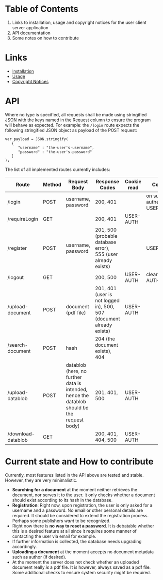 # Table of Contents
1. Links to installation, usage and copyright notices for the user client server application
2. API documentation
3. Some notes on how to contribute

# Links
* [ Installation ](Documentation/Installation.md)
* [ Usage ](Documentation/Usage.md)
* [ Copyright Notices ](Documentation/Copyright.md)

# API
Where no type is specified, all requests shall be made using stringified JSON with the keys named in the Request column to ensure the program will behave as expected.
For example: the `/login` route expects the following stringified JSON object as payload of the POST request:
```
var payload = JSON.stringify(
   {
      "username" : "the-user's-username",
      "password" : "the-user's-password"
   }
);
```
The list of all implemented routes currently includes:

Route | Method | Request Body | Response Codes | Cookie read | Cookie set 
--- | --- | --- | --- | --- | ---
/login | POST | username, password | 200, 401 | | on successful authentification: USER-AUTH 
/requireLogin | GET | | 200, 401 | USER-AUTH | 
/register | POST | username, password | 201, 500 (probable database error), 555 (user already exists) | | USER-AUTH
/logout | GET | | 200, 500 | USER-AUTH | clears: USER-AUTH
/upload-document | POST | document (pdf file) | 201, 401 (user is not logged in), 500, 507 (document already exists) | USER-AUTH | 
/search-document | POST | hash | 204 (the document exists), 404 | | 
/upload-datablob | POST | datablob (here, no further data is intended, hence the datablob should *be* the request body) | 201, 401, 500 | USER-AUTH | |
/download-datablob | GET | | 200, 401, 404, 500 | USER-AUTH

# Current state and How to contribute
Currently, most features listed in the API above are tested and stable. However, they are very minimalistic.
* **Searching for a document** at the moment neither retrieves the document, nor serves it to the user. It only checks whether a document should exist according to its hash in the database.  
* **Registration**: Right now, upon registration, the user is only asked for a username and a password. No email or other personal details are required. It should be considered to extend the registration process. Perhaps some publishers *want* to be recognized.
* Right now there is **no way to reset a password**. It is debatable whether this is a desired feature at all since it requires some manner of contacting the user via email for example. 
* If further information is collected, the database needs upgrading accordingly.
* **Uploading a document** at the moment accepts no document metadata such as author (if desired).
* At the moment the server does not check whether an uploaded document really *is* a pdf file. It is however, always saved as a pdf file. Some additional checks to ensure system security might be required.
